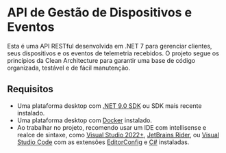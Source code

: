 # API de Gestão de Dispositivos e Eventos

Esta é uma API RESTful desenvolvida em .NET 7 para gerenciar clientes, seus dispositivos e os eventos de telemetria recebidos. O projeto segue os princípios da Clean Architecture para garantir uma base de código organizada, testável e de fácil manutenção.

## Requisitos

- Uma plataforma desktop com [.NET 9.0 SDK](https://dotnet.microsoft.com/download) ou SDK mais recente instalado.
- Uma plataforma desktop com [Docker](https://www.docker.com/) instalado.
- Ao trabalhar no projeto, recomendo usar um IDE com intellisense e realce de sintaxe, como [Visual Studio 2022+](https://visualstudio.microsoft.com/vs/), [JetBrains Rider](https://www.jetbrains.com/rider/), ou [Visual Studio Code](https://code.visualstudio.com/) com as extensões [EditorConfig](https://marketplace.visualstudio.com/items?itemName=EditorConfig.EditorConfig) e [C#](https://marketplace.visualstudio.com/items?itemName=ms-dotnettools.csdevkit) instaladas.

